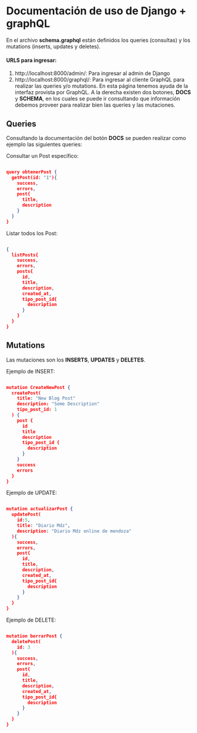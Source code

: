 
# Documentación de uso de Django + graphQL

En el archivo **schema.graphql** están definidos los queries (consultas) y los mutations (inserts, updates y deletes).

#### URLS para ingresar:
1. http://localhost:8000/admin/: Para ingresar al admin de Django 
2. http://localhost:8000/graphql/: Para ingresar al cliente GraphQL para realizar las queries y/o mutations. En esta página tenemos ayuda de la interfaz provista por GraphQL. A la derecha existen dos botones, **DOCS** y **SCHEMA**, en los cuales se puede ir consultando que información debemos proveer para realizar bien las queries y las mutaciones.


## Queries

Consultando la documentación del botón **DOCS** se pueden realizar como ejemplo las siguientes queries:

Consultar un Post específico:
```json

query obtenerPost {
  getPost(id: "1"){
    success,
    errors,
    post{
      title,
      description
    }
  }
}
```


Listar todos los Post:
```json

{
  listPosts{
    success,
    errors,
    posts{
      id,
      title,
      description,
      created_at,
      tipo_post_id{
        description
      }
    }
  }
}
```

## Mutations

Las mutaciones son los **INSERTS**, **UPDATES** y **DELETES**.

Ejemplo de INSERT:
```json

mutation CreateNewPost {
  createPost(
    title: "New Blog Post"
    description: "Some Description"
    tipo_post_id: 1
  ) {
    post {
      id
      title
      description
      tipo_post_id {
        description
      }
    }
    success
    errors
  }
}
```

Ejemplo de UPDATE:
```json

mutation actualizarPost {
  updatePost(
    id:5,
    title: "Diario Mdz",
    description: "Diario Mdz online de mendoza"
  ){
    success,
    errors,
    post{
      id,
      title,
      description,
      created_at,
      tipo_post_id{
        description
      }
    }
  }
}
```

Ejemplo de DELETE:
```json

mutation borrarPost {
  deletePost(
    id: 3
  ){
    success,
    errors,
    post{
      id, 
      title,
      description,
      created_at,
      tipo_post_id{
        description
      }
    }
  }
}
```









